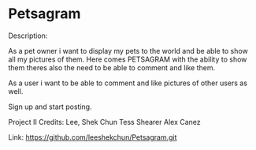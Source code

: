 # Petsagram

Description:

As a pet owner i want to display my pets to the world and be able to show all my pictures of them. Here comes PETSAGRAM with the ability to show them theres also the need to be able to comment and like them.

As a user i want to be able to comment and like pictures of other users as well.

Sign up and start posting.

Project II
Credits:
Lee, Shek Chun
Tess Shearer
Alex Canez

Link:
https://github.com/leeshekchun/Petsagram.git
